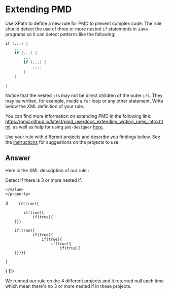# Extending PMD

Use XPath to define a new rule for PMD to prevent complex code. The rule should detect the use of three or more nested `if` statements in Java programs so it can detect patterns like the following:

```Java
if (...) {
    ...
    if (...) {
        ...
        if (...) {
            ....
        }
    }

}
```
Notice that the nested `if`s may not be direct children of the outer `if`s. They may be written, for example, inside a `for` loop or any other statement.
Write below the XML definition of your rule.

You can find more information on extending PMD in the following link: https://pmd.github.io/latest/pmd_userdocs_extending_writing_rules_intro.html, as well as help for using `pmd-designer` [here](https://github.com/selabs-ur1/VV-TP2/blob/master/exercises/designer-help.md).

Use your rule with different projects and describe you findings below. See the [instructions](../sujet.md) for suggestions on the projects to use.

## Answer

Here is the XML description of our rule :

<rule  name="3IfDetection"
  message="3 or more nested If detected"
  class="net.sourceforge.pmd.lang.rule.XPathRule">
  <description>
  Detect if there is 3 or more nested if.
  </description>
  <properties>
    <property name="xpath">
    <value>
<![CDATA[
.//IfStatement[.//IfStatement[.//IfStatement]]
]]>
    </value>
    </property>
  </properties>
  <priority>3</priority>
  <example>
<![CDATA[
public class foo {
    public void testIf(){

        if(true){

            if(true){
                if(true){
        }}}

        if(true){
                if(true){
                    if(true){
                        if(true){
                            if(true){
        }}}}}

    }
}
]]>
  </example>
</rule>

We runned our rule on the 4 different projects and it returned null each time which mean there's no 3 or more nested if in these projects.